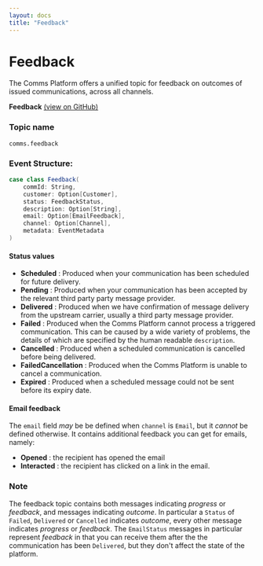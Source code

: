 ```yaml
---
layout: docs
title: "Feedback"
---
```


# Feedback

The Comms Platform offers a unified topic for feedback on outcomes of issued communications, across all channels.

**Feedback** [(view on GitHub)](https://github.com/ovotech/comms-kafka-messages/blob/master/modules/core/src/main/scala/com/ovoenergy/comms/model/Feedback.scala)

### Topic name
```comms.feedback```

### Event Structure:
```scala
case class Feedback(
    commId: String,
    customer: Option[Customer],
    status: FeedbackStatus,
    description: Option[String],
    email: Option[EmailFeedback],
    channel: Option[Channel],
    metadata: EventMetadata
)
```

#### Status values
- **Scheduled** : Produced when your communication has been scheduled for future delivery.
- **Pending** : Produced when your communication  has been accepted by the relevant third party party message provider.
- **Delivered** : Produced when we have confirmation of message delivery from the upstream carrier, usually a third party message provider.
- **Failed** : Produced when the Comms Platform cannot process a triggered communication. This can be caused by a wide variety of problems, the details of which are specified by the human readable `description`.
- **Cancelled** : Produced when a scheduled communication is cancelled before being delivered.
- **FailedCancellation** : Produced when the Comms Platform is unable to cancel a communication.
- **Expired** : Produced when a scheduled message could not be sent before its expiry date.

#### Email feedback

The `email` field _may_ be be defined when `channel` is `Email`, but it _cannot_ be defined otherwise. It contains additional feedback you can get for emails, namely:
- **Opened** : the recipient has opened the email
- **Interacted** : the recipient has clicked on a link in the email.


### Note

The feedback topic contains both messages indicating _progress_ or _feedback_, and messages indicating _outcome_.
In particular a `Status` of `Failed`, `Delivered` or `Cancelled` indicates _outcome_, every other message indicates _progress_ or _feedback_.
The `EmailStatus` messages in particular represent _feedback_ in that you can receive them after the the communication has been `Delivered`, but they don't affect the state of the platform.
